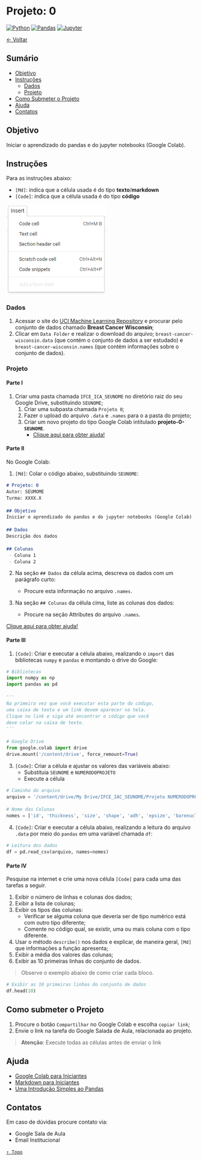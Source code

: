 # Projeto: 0

[![Python](https://img.shields.io/badge/-python-gray?logo=python)](https://www.python.org/)
[![Pandas](https://img.shields.io/badge/-pandas-gray?logo=pandas)](https://pandas.pydata.org/)
[![Jupyter](https://img.shields.io/badge/-jupyter-gray?logo=jupyter)](https://jupyter.org/)

[← Voltar](../README.md)

## Sumário

- [Objetivo](#objetivo)
- [Instruções](#instruções)
  - [Dados](#dados)
  - [Projeto](#projeto)
- [Como Submeter o Projeto](#como-submeter-o-projeto)
- [Ajuda](#ajuda)
- [Contatos](#contatos)

## Objetivo
Iniciar o aprendizado do pandas e do jupyter notebooks (Google Colab).

## Instruções

Para as instruções abaixo:
 - `[Md]`: indica que a célula usada é do tipo **texto**/**markdown**
 - `[Code]`: indica que a célula usada é do tipo **código**

 ![Menu Inserir](img/g-colab-new-cell.png)

### Dados

1. Acessar o site do [UCI Machine Learning Repository](https://archive.ics.uci.edu/ml/datasets.php) e procurar pelo conjunto de dados chamado **Breast Cancer Wisconsin**;
2. Clicar em `Data Folder` e realizar o download do arquivo; `breast-cancer-wisconsin.data` (que contém o conjunto de dados a ser estudado) e `breast-cancer-wisconsin.names` (que contém informações sobre o conjunto de dados).

### Projeto

#### Parte I

1. Criar uma pasta chamada `IFCE_ICA_SEUNOME` no diretório raiz do seu Google Drive, substituindo `SEUNOME`;
   1. Criar uma subpasta chamada `Projeto 0`;
   2. Fazer o upload do arquivo `.data` e `.names` para o a pasta do projeto;
   3. Criar um novo projeto do tipo Google Colab intitulado **projeto-0-`SEUNOME`**. 
       - [Clique aqui para obter ajuda!](#ajuda)


#### Parte II

No Google Colab:

1. `[Md]`: Colar o código abaixo, substituindo `SEUNOME`:

```md
# Projeto: 0
Autor: SEUMOME
Turma: XXXX.X

## Objetivo
Iniciar o aprendizado do pandas e do jupyter notebooks (Google Colab)

## Dados
Descrição dos dados

## Colunas
 - Coluna 1
 - Coluna 2
```

2. Na seção `## Dados` da célula acima, descreva os dados com um parágrafo curto:
   - Procure esta informação no arquivo `.names`. 

3. Na seção `## Colunas` da célula cima, liste as colunas dos dados:
   - Procure na seção Attributes do arquivo `.names`.

[Clique aqui para obter ajuda!](#ajuda)

#### Parte III

1. `[Code]`: Criar e executar a célula abaixo, realizando o `import` das bibliotecas `numpy` e `pandas` e montando o drive do Google:

```py
# Bibliotecas
import numpy as np
import pandas as pd

''' 
Na primeira vez que você executar esta parte do código, 
uma caixa de texto e um link devem aparecer na tela. 
Clique no link e siga até encontrar o código que você 
deve colar na caixa de texto. 
'''

# Google Drive
from google.colab import drive
drive.mount('/content/drive', force_remount=True)
```

3. `[Code]`: Criar a célula e ajustar os valores das variáveis abaixo:
    - Substituia `SEUNOME` e `NUMERODOPROJETO`
    - Execute a célula

```py
# Caminho do arquivo
arquivo = '/content/drive/My Drive/IFCE_IAC_SEUNOME/Projeto NUMERODOPROJETO/breast-cancer-wisconsin.data'

# Nome das Colunas
nomes = ['id', 'thickness', 'size', 'shape', 'adh', 'epsize', 'barenuclei', 'chromatin', 'nucleoli', 'mitoses', 'class']
```

4. `[Code]`: Criar e executar a célula abaixo, realizando a leitura do arquivo `.data` por meio do `pandas` em uma variável chamada `df`:

```py
# Leitura dos dados
df = pd.read_csv(arquivo, names=nomes)
```

#### Parte IV

Pesquise na internet e crie uma nova célula `[Code]` para cada uma das tarefas a seguir.

1. Exibir o número de linhas e colunas dos dados;
2. Exibir a lista de colunas;
3. Exibir os tipos das colunas:
   - Verificar se alguma coluna que deveria ser de tipo numérico está com outro tipo diferente;
   - Comente no código qual, se existir, uma ou mais coluna com o tipo diferente.
 4. Usar o método `describe()` nos dados e explicar, de maneira geral, `[Md]` que informações a função apresenta;
 5. Exibir a média dos valores das colunas;
 6. Exibir as 10 primeiras linhas do conjunto de dados.

> Observe o exemplo abaixo de como criar cada bloco.

```py
# Exibir as 10 primeiras linhas do conjunto de dados
df.head(10)
```

## Como submeter o Projeto
1. Procure o botão `Compartilhar` no Google Colab e escolha `copiar link`;
2. Envie o link na tarefa do Google Salada de Aula, relacionada ao projeto.

 > **Atenção**: Execute todas as células antes de enviar o link

## Ajuda
 - [Google Colab para Iniciantes](https://medium.com/machina-sapiens/google-colab-guia-do-iniciante-334d70aad531)
 - [Markdown para Iniciantes](https://produtive.me/guia/markdown-um-guia-para-iniciantes/)
 - [Uma Introdução Simples ao Pandas](https://medium.com/data-hackers/uma-introdu%C3%A7%C3%A3o-simples-ao-pandas-1e15eea37fa1)

## Contatos
Em caso de dúvidas procure contato via:
 - Google Sala de Aula
 - Email Institucional

[`↑ Topo`](#projeto:-0)